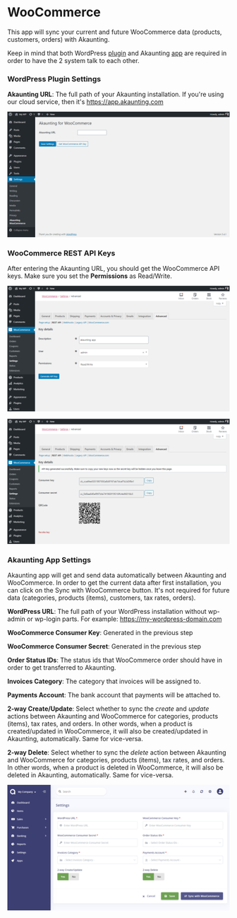 WooCommerce
===========

This app will sync your current and future WooCommerce data (products, customers, orders) with Akaunting.

Keep in mind that both WordPress [plugin](https://wordpress.org/plugins/akaunting-for-woocommerce) and Akaunting [app](https://akaunting.com/apps/woocommerce) are required in order to have the 2 system talk to each other.

### WordPress Plugin Settings

**Akaunting URL**: The full path of your Akaunting installation. If you're using our cloud service, then it's https://app.akaunting.com

![wordpress plugin settings](_images/woocommerce-settings-1.png)

### WooCommerce REST API Keys

After entering the Akaunting URL, you should get the WooCommerce API keys. Make sure you set the **Permissions** as Read/Write.

![wordpress plugin settings](_images/woocommerce-settings-2.png)

![wordpress plugin settings](_images/woocommerce-settings-3.png)

### Akaunting App Settings

Akaunting app will get and send data automatically between Akaunting and WooCommerce. In order to get the current data after first installation, you can click on the Sync with WooCommerce button. It's not required for future data (categories, products (items), customers, tax rates, orders).

**WordPress URL**: The full path of your WordPress installation without wp-admin or wp-login parts. For example: https://my-wordpress-domain.com

**WooCommerce Consumer Key**: Generated in the previous step

**WooCommerce Consumer Secret**: Generated in the previous step

**Order Status IDs**: The status ids that WooCommerce order should have in order to get transferred to Akaunting.

**Invoices Category**: The category that invoices will be assigned to.

**Payments Account**: The bank account that payments will be attached to.

**2-way Create/Update**: Select whether to sync the *create* and *update* actions between Akaunting and WooCommerce for categories, products (items), tax rates, and orders. In other words, when a product is created/updated in WooCommerce, it will also be created/updated in Akaunting, automatically. Same for vice-versa.

**2-way Delete**: Select whether to sync the *delete* action between Akaunting and WooCommerce for categories, products (items), tax rates, and orders. In other words, when a product is deleted in WooCommerce, it will also be deleted in Akaunting, automatically. Same for vice-versa.

![akaunting app settings](_images/woocommerce-settings-4.png)
